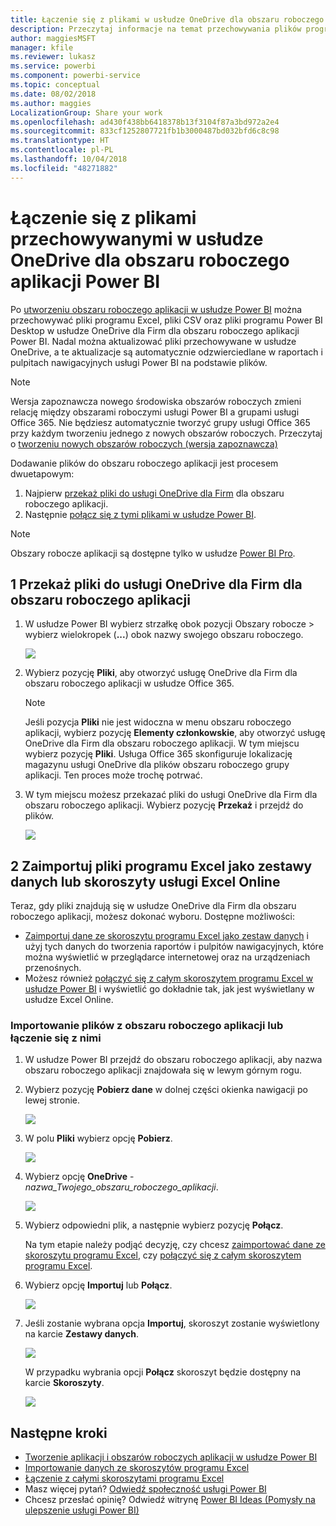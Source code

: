 ```yaml
---
title: Łączenie się z plikami w usłudze OneDrive dla obszaru roboczego aplikacji Power BI
description: Przeczytaj informacje na temat przechowywania plików programu Excel, plików CSV oraz plików programu Power BI Desktop w usłudze OneDrive dla obszaru roboczego aplikacji Power BI.
author: maggiesMSFT
manager: kfile
ms.reviewer: lukasz
ms.service: powerbi
ms.component: powerbi-service
ms.topic: conceptual
ms.date: 08/02/2018
ms.author: maggies
LocalizationGroup: Share your work
ms.openlocfilehash: ad430f438bb6418378b13f3104f87a3bd972a2e4
ms.sourcegitcommit: 833cf1252807721fb1b3000487bd032bfd6c8c98
ms.translationtype: HT
ms.contentlocale: pl-PL
ms.lasthandoff: 10/04/2018
ms.locfileid: "48271882"
---
```

# <a name="connect-to-files-stored-in-onedrive-for-your-power-bi-app-workspace"></a>Łączenie się z plikami przechowywanymi w usłudze OneDrive dla obszaru roboczego aplikacji Power BI
Po [utworzeniu obszaru roboczego aplikacji w usłudze Power BI](consumer/end-user-create-apps.md) można przechowywać pliki programu Excel, pliki CSV oraz pliki programu Power BI Desktop w usłudze OneDrive dla Firm dla obszaru roboczego aplikacji Power BI. Nadal można aktualizować pliki przechowywane w usłudze OneDrive, a te aktualizacje są automatycznie odzwierciedlane w raportach i pulpitach nawigacyjnych usługi Power BI na podstawie plików. 

> [!NOTE]
> Wersja zapoznawcza nowego środowiska obszarów roboczych zmieni relację między obszarami roboczymi usługi Power BI a grupami usługi Office 365. Nie będziesz automatycznie tworzyć grupy usługi Office 365 przy każdym tworzeniu jednego z nowych obszarów roboczych. Przeczytaj o [tworzeniu nowych obszarów roboczych (wersja zapoznawcza)](service-create-the-new-workspaces.md)

Dodawanie plików do obszaru roboczego aplikacji jest procesem dwuetapowym: 

1. Najpierw [przekaż pliki do usługi OneDrive dla Firm](service-connect-to-files-in-app-workspace-onedrive-for-business.md#1-upload-files-to-the-onedrive-for-business-for-your-app-workspace) dla obszaru roboczego aplikacji.
2. Następnie [połącz się z tymi plikami w usłudze Power BI](service-connect-to-files-in-app-workspace-onedrive-for-business.md#2-import-excel-files-as-datasets-or-as-excel-online-workbooks).

> [!NOTE]
> Obszary robocze aplikacji są dostępne tylko w usłudze [Power BI Pro](service-features-license-type.md).
> 
> 

## <a name="1-upload-files-to-the-onedrive-for-business-for-your-app-workspace"></a>1 Przekaż pliki do usługi OneDrive dla Firm dla obszaru roboczego aplikacji
1. W usłudze Power BI wybierz strzałkę obok pozycji Obszary robocze > wybierz wielokropek (**...**) obok nazwy swojego obszaru roboczego. 
   
   ![](media/service-connect-to-files-in-app-workspace-onedrive-for-business/power-bi-app-ellipsis.png)
2. Wybierz pozycję **Pliki**, aby otworzyć usługę OneDrive dla Firm dla obszaru roboczego aplikacji w usłudze Office 365.
   
   > [!NOTE]
   > Jeśli pozycja **Pliki** nie jest widoczna w menu obszaru roboczego aplikacji, wybierz pozycję **Elementy członkowskie**, aby otworzyć usługę OneDrive dla Firm dla obszaru roboczego aplikacji. W tym miejscu wybierz pozycję **Pliki**. Usługa Office 365 skonfiguruje lokalizację magazynu usługi OneDrive dla plików obszaru roboczego grupy aplikacji. Ten proces może trochę potrwać. 
   > 
   > 
3. W tym miejscu możesz przekazać pliki do usługi OneDrive dla Firm dla obszaru roboczego aplikacji. Wybierz pozycję **Przekaż** i przejdź do plików.
   
   ![](media/service-connect-to-files-in-app-workspace-onedrive-for-business/pbi_grpfilesonedrive.png)

## <a name="2-import-excel-files-as-datasets-or-as-excel-online-workbooks"></a>2 Zaimportuj pliki programu Excel jako zestawy danych lub skoroszyty usługi Excel Online
Teraz, gdy pliki znajdują się w usłudze OneDrive dla Firm dla obszaru roboczego aplikacji, możesz dokonać wyboru. Dostępne możliwości: 

* [Zaimportuj dane ze skoroszytu programu Excel jako zestaw danych](service-get-data-from-files.md) i użyj tych danych do tworzenia raportów i pulpitów nawigacyjnych, które można wyświetlić w przeglądarce internetowej oraz na urządzeniach przenośnych.
* Możesz również [połączyć się z całym skoroszytem programu Excel w usłudze Power BI](service-excel-workbook-files.md) i wyświetlić go dokładnie tak, jak jest wyświetlany w usłudze Excel Online.

### <a name="import-or-connect-to-the-files-in-your-app-workspace"></a>Importowanie plików z obszaru roboczego aplikacji lub łączenie się z nimi
1. W usłudze Power BI przejdź do obszaru roboczego aplikacji, aby nazwa obszaru roboczego aplikacji znajdowała się w lewym górnym rogu. 
2. Wybierz pozycję **Pobierz dane** w dolnej części okienka nawigacji po lewej stronie. 
   
   ![](media/service-connect-to-files-in-app-workspace-onedrive-for-business/power-bi-app-get-data-button.png)
3. W polu **Pliki** wybierz opcję **Pobierz**.
   
   ![](media/service-connect-to-files-in-app-workspace-onedrive-for-business/pbi_getfiles.png)
4. Wybierz opcję **OneDrive** - *nazwa_Twojego_obszaru_roboczego_aplikacji*.
   
    ![](media/service-connect-to-files-in-app-workspace-onedrive-for-business/pbi_grp_one_drive_shrpt.png)
5. Wybierz odpowiedni plik, a następnie wybierz pozycję **Połącz**.
   
    Na tym etapie należy podjąć decyzję, czy chcesz [zaimportować dane ze skoroszytu programu Excel](service-get-data-from-files.md), czy [połączyć się z całym skoroszytem programu Excel](service-excel-workbook-files.md).
6. Wybierz opcję **Importuj** lub **Połącz**.
   
    ![](media/service-connect-to-files-in-app-workspace-onedrive-for-business/pbi_importexceldataorwholecrop.png)
7. Jeśli zostanie wybrana opcja **Importuj**, skoroszyt zostanie wyświetlony na karcie **Zestawy danych**. 
   
    ![](media/service-connect-to-files-in-app-workspace-onedrive-for-business/power-bi-app-excel-file-import.png)
   
    W przypadku wybrania opcji **Połącz** skoroszyt będzie dostępny na karcie **Skoroszyty**.
   
    ![](media/service-connect-to-files-in-app-workspace-onedrive-for-business/power-bi-app-excel-file-connect.png)

## <a name="next-steps"></a>Następne kroki
* [Tworzenie aplikacji i obszarów roboczych aplikacji w usłudze Power BI](consumer/end-user-create-apps.md)
* [Importowanie danych ze skoroszytów programu Excel](service-get-data-from-files.md)
* [Łączenie z całymi skoroszytami programu Excel](service-excel-workbook-files.md)
* Masz więcej pytań? [Odwiedź społeczność usługi Power BI](http://community.powerbi.com/)
* Chcesz przesłać opinię? Odwiedź witrynę [Power BI Ideas (Pomysły na ulepszenie usługi Power BI)](https://ideas.powerbi.com/forums/265200-power-bi)

